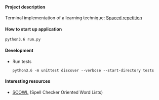 #### Project description
Terminal implementation of a learning technique: [Spaced repetition](https://en.wikipedia.org/wiki/Spaced_repetition)


#### How to start up application

   ```
   python3.6 run.py
   ```

#### Development
* Run tests

    ```
    python3.6 -m unittest discover --verbose --start-directory tests
    ```
    
#### Interesting resources
* [SCOWL](http://wordlist.aspell.net) (Spell Checker Oriented Word Lists)
